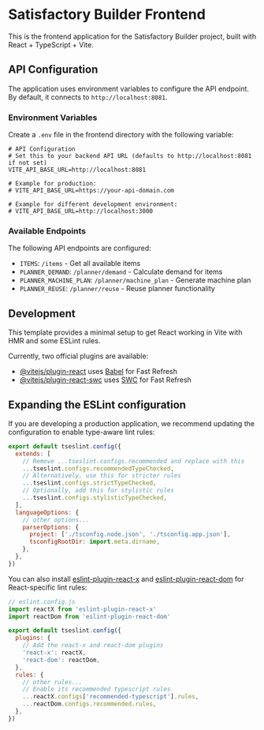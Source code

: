 # Satisfactory Builder Frontend

This is the frontend application for the Satisfactory Builder project, built with React + TypeScript + Vite.

## API Configuration

The application uses environment variables to configure the API endpoint. By default, it connects to `http://localhost:8081`.

### Environment Variables

Create a `.env` file in the frontend directory with the following variable:

```env
# API Configuration
# Set this to your backend API URL (defaults to http://localhost:8081 if not set)
VITE_API_BASE_URL=http://localhost:8081

# Example for production:
# VITE_API_BASE_URL=https://your-api-domain.com

# Example for different development environment:
# VITE_API_BASE_URL=http://localhost:3000
```

### Available Endpoints

The following API endpoints are configured:
- `ITEMS`: `/items` - Get all available items
- `PLANNER_DEMAND`: `/planner/demand` - Calculate demand for items
- `PLANNER_MACHINE_PLAN`: `/planner/machine_plan` - Generate machine plan
- `PLANNER_REUSE`: `/planner/reuse` - Reuse planner functionality

## Development

This template provides a minimal setup to get React working in Vite with HMR and some ESLint rules.

Currently, two official plugins are available:

- [@vitejs/plugin-react](https://github.com/vitejs/vite-plugin-react/blob/main/packages/plugin-react) uses [Babel](https://babeljs.io/) for Fast Refresh
- [@vitejs/plugin-react-swc](https://github.com/vitejs/vite-plugin-react/blob/main/packages/plugin-react-swc) uses [SWC](https://swc.rs/) for Fast Refresh

## Expanding the ESLint configuration

If you are developing a production application, we recommend updating the configuration to enable type-aware lint rules:

```js
export default tseslint.config({
  extends: [
    // Remove ...tseslint.configs.recommended and replace with this
    ...tseslint.configs.recommendedTypeChecked,
    // Alternatively, use this for stricter rules
    ...tseslint.configs.strictTypeChecked,
    // Optionally, add this for stylistic rules
    ...tseslint.configs.stylisticTypeChecked,
  ],
  languageOptions: {
    // other options...
    parserOptions: {
      project: ['./tsconfig.node.json', './tsconfig.app.json'],
      tsconfigRootDir: import.meta.dirname,
    },
  },
})
```

You can also install [eslint-plugin-react-x](https://github.com/Rel1cx/eslint-react/tree/main/packages/plugins/eslint-plugin-react-x) and [eslint-plugin-react-dom](https://github.com/Rel1cx/eslint-react/tree/main/packages/plugins/eslint-plugin-react-dom) for React-specific lint rules:

```js
// eslint.config.js
import reactX from 'eslint-plugin-react-x'
import reactDom from 'eslint-plugin-react-dom'

export default tseslint.config({
  plugins: {
    // Add the react-x and react-dom plugins
    'react-x': reactX,
    'react-dom': reactDom,
  },
  rules: {
    // other rules...
    // Enable its recommended typescript rules
    ...reactX.configs['recommended-typescript'].rules,
    ...reactDom.configs.recommended.rules,
  },
})
```
